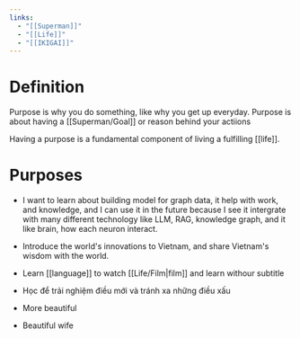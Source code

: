 ```yaml
---
links:
  - "[[Superman]]"
  - "[[Life]]"
  - "[[IKIGAI]]"
---
```

# Definition

Purpose is why you do something, like why you get up everyday.
Purpose is about having a [[Superman/Goal]] or reason behind your actiions

Having a purpose is a fundamental component of living a fulfilling [[life]].

# Purposes

- I want to learn about building model for graph data, it help with work, and knowledge, and I can use it in the future because I see it intergrate with many different technology like LLM, RAG, knowledge graph, and it like brain, how each neuron interact.

- Introduce the world's innovations to Vietnam, and share Vietnam's wisdom with the world.
- Learn [[language]] to watch [[Life/Film|film]] and learn withour subtitle
- Học để trải nghiệm điều mới và tránh xa những điều xấu
- More beautiful
- Beautiful wife

